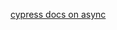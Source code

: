 [cypress docs on async](https://docs.cypress.io/guides/core-concepts/introduction-to-cypress#Commands-Are-Asynchronous)